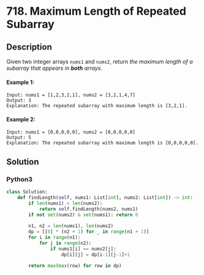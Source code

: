 # 718. Maximum Length of Repeated Subarray

## Description
Given two integer arrays `nums1` and `nums2`, return *the maximum length of a subarray that appears in **both** arrays*.

#### Example 1:
```
Input: nums1 = [1,2,3,2,1], nums2 = [3,2,1,4,7]
Output: 3
Explanation: The repeated subarray with maximum length is [3,2,1].
```

#### Example 2:
```
Input: nums1 = [0,0,0,0,0], nums2 = [0,0,0,0,0]
Output: 5
Explanation: The repeated subarray with maximum length is [0,0,0,0,0].
```


## Solution

### Python3
```python
class Solution:
    def findLength(self, nums1: List[int], nums2: List[int]) -> int:
        if len(nums1) < len(nums2): 
            return self.findLength(nums2, nums1)
        if not set(nums2) & set(nums1): return 0
        
        n1, n2 = len(nums1), len(nums2)
        dp = [[0] * (n2 + 1) for _ in range(n1 + 1)]
        for i in range(n1):
            for j in range(n2):
                if nums1[i] == nums2[j]:
                    dp[i][j] = dp[i-1][j-1]+1
        
        return max(max(row) for row in dp)
```